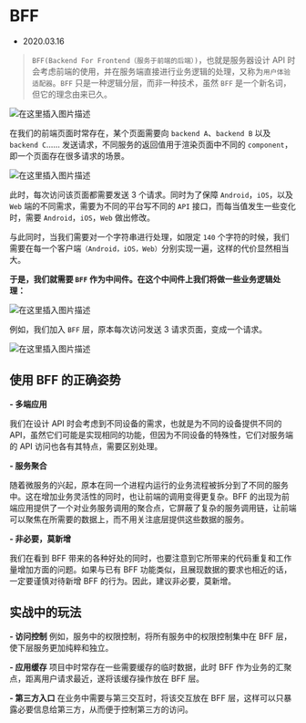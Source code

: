 # BFF

- 2020.03.16

> `BFF(Backend For Frontend（服务于前端的后端）)`，也就是服务器设计 API 时会考虑前端的使用，并在服务端直接进行业务逻辑的处理，又称为`用户体验适配器`。`BFF` 只是一种逻辑分层，而非一种技术，虽然 `BFF` 是一个新名词，但它的理念由来已久。

![在这里插入图片描述](https://img-blog.csdnimg.cn/20200316203345143.png?x-oss-process=image/watermark,type_ZmFuZ3poZW5naGVpdGk,shadow_10,text_aHR0cHM6Ly9ibG9nLmNzZG4ubmV0L3hqbDI3MTMxNA==,size_16,color_FFFFFF,t_70)

在我们的前端页面时常存在，某个页面需要向 `backend A`、`backend B` 以及 `backend C`...... 发送请求，不同服务的返回值用于渲染页面中不同的 `component`，即一个页面存在很多请求的场景。

![在这里插入图片描述](https://img-blog.csdnimg.cn/20200316203509417.png?x-oss-process=image/watermark,type_ZmFuZ3poZW5naGVpdGk,shadow_10,text_aHR0cHM6Ly9ibG9nLmNzZG4ubmV0L3hqbDI3MTMxNA==,size_16,color_FFFFFF,t_70)

此时，每次访问该页面都需要发送 3 个请求。同时为了保障 `Android`，`iOS`，以及 `Web` 端的不同需求，需要为不同的平台写不同的 `API` 接口，而每当值发生一些变化时，需要 `Android`，`iOS`，`Web` 做出修改。

与此同时，当我们需要对一个字符串进行处理，如限定 `140` 个字符的时候，我们需要在每一个客户端`（Android，iOS，Web）`分别实现一遍，这样的代价显然相当大。

**于是，我们就需要 `BFF` 作为中间件。在这个中间件上我们将做一些业务逻辑处理：**

![在这里插入图片描述](https://img-blog.csdnimg.cn/20200316203712676.png?x-oss-process=image/watermark,type_ZmFuZ3poZW5naGVpdGk,shadow_10,text_aHR0cHM6Ly9ibG9nLmNzZG4ubmV0L3hqbDI3MTMxNA==,size_16,color_FFFFFF,t_70)

例如，我们加入 `BFF` 层，原本每次访问发送 3 请求页面，变成一个请求。

![在这里插入图片描述](https://img-blog.csdnimg.cn/20200316203745321.png?x-oss-process=image/watermark,type_ZmFuZ3poZW5naGVpdGk,shadow_10,text_aHR0cHM6Ly9ibG9nLmNzZG4ubmV0L3hqbDI3MTMxNA==,size_16,color_FFFFFF,t_70)

## 使用 BFF 的正确姿势

**- 多端应用**

我们在设计 API 时会考虑到不同设备的需求，也就是为不同的设备提供不同的 API，虽然它们可能是实现相同的功能，但因为不同设备的特殊性，它们对服务端的 API 访问也各有其特点，需要区别处理。

**- 服务聚合**

随着微服务的兴起，原本在同一个进程内运行的业务流程被拆分到了不同的服务中。这在增加业务灵活性的同时，也让前端的调用变得更复杂。BFF 的出现为前端应用提供了一个对业务服务调用的聚合点，它屏蔽了复杂的服务调用链，让前端可以聚焦在所需要的数据上，而不用关注底层提供这些数据的服务。

**- 非必要，莫新增**

我们在看到 BFF 带来的各种好处的同时，也要注意到它所带来的代码重复和工作量增加方面的问题。如果与已有 BFF 功能类似，且展现数据的要求也相近的话，一定要谨慎对待新增 BFF 的行为。因此，建议非必要，莫新增。


## 实战中的玩法

**- 访问控制**
例如，服务中的权限控制，将所有服务中的权限控制集中在 BFF 层，使下层服务更加纯粹和独立。

**- 应用缓存**
项目中时常存在一些需要缓存的临时数据，此时 BFF 作为业务的汇聚点，距离用户请求最近，遂将该缓存操作放在 BFF 层。

**- 第三方入口**
在业务中需要与第三交互时，将该交互放在 BFF 层，这样可以只暴露必要信息给第三方，从而便于控制第三方的访问。


